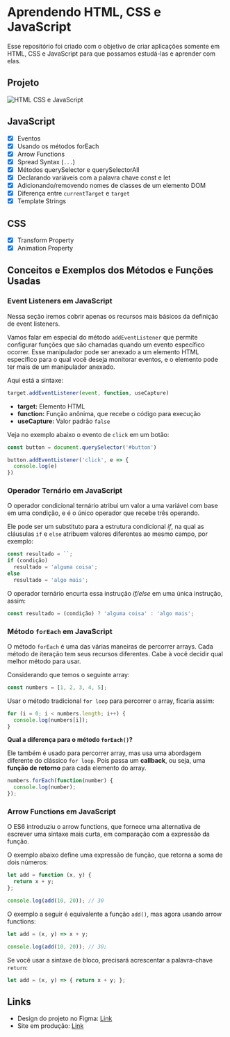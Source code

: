 # Aprendendo HTML, CSS e JavaScript

Esse repositório foi criado com o objetivo de criar aplicações somente em HTML, CSS e JavaScript para que possamos estudá-las e aprender com elas.

## Projeto

![HTML CSS e JavaScript](https://user-images.githubusercontent.com/6599252/169671524-20a26724-5e54-4303-b63e-e3b2cc06c0fc.png)

## JavaScript

- [x] Eventos
- [x] Usando os métodos forEach
- [x] Arrow Functions
- [x] Spread Syntax (`...`)
- [x] Métodos querySelector e querySelectorAll
- [x] Declarando variáveis com a palavra chave const e let
- [x] Adicionando/removendo nomes de classes de um elemento DOM
- [x] Diferença entre `currentTarget` e `target`
- [x] Template Strings

## CSS

- [x] Transform Property
- [x] Animation Property

## Conceitos e Exemplos dos Métodos e Funções Usadas

### Event Listeners em JavaScript

Nessa seção iremos cobrir apenas os recursos mais básicos da definição de event listeners.

Vamos falar em especial do método `addEventListener` que permite configurar funções que são chamadas quando um evento específico ocorrer. Esse manipulador pode ser anexado a um elemento HTML específico para o qual você deseja monitorar eventos, e o elemento pode ter mais de um manipulador anexado.

Aqui está a sintaxe:

```js
target.addEventListener(event, function, useCapture)
```

- **target:** Elemento HTML
- **function:** Função anônima, que recebe o código para execução
- **useCapture:** Valor padrão `false`

Veja no exemplo abaixo o evento de `click` em um botão:

```js
const button = document.querySelector('#button')

button.addEventListener('click', e => {
  console.log(e)
})
```

### Operador Ternário em JavaScript

O operador condicional ternário atribui um valor a uma variável com base em uma condição, e é o único operador que recebe três operando.

Ele pode ser um substituto para a estrutura condicional *if*, na qual as cláusulas `if` e `else` atribuem valores diferentes ao mesmo campo, por exemplo:

```js
const resultado = ``;
if (condição)
  resultado = 'alguma coisa';
else
  resultado = 'algo mais';
```

O operador ternário encurta essa instrução *if/else* em uma única instrução, assim:

```js
const resultado = (condição) ? 'alguma coisa' : 'algo mais';
```

### Método `forEach` em JavaScript

O método `forEach` é uma das várias maneiras de percorrer arrays. Cada método de iteração tem seus recursos diferentes. Cabe à você decidir qual melhor método para usar.

Considerando que temos o seguinte array:

```js
const numbers = [1, 2, 3, 4, 5];
```

Usar o método tradicional `for loop` para percorrer o array, ficaria assim:

```js
for (i = 0; i < numbers.length; i++) {
  console.log(numbers[i]);
}
```

**Qual a diferença para o método `forEach()`?**

Ele também é usado para percorrer array, mas usa uma abordagem diferente do clássico `for loop`. Pois passa um **callback**, ou seja, uma **função de retorno** para cada elemento do array.

```js
numbers.forEach(function(number) {
  console.log(number);
});
```

### Arrow Functions em JavaScript

O ES6 introduziu o arrow functions, que fornece uma alternativa de escrever uma sintaxe mais curta, em comparação com a expressão da função.

O exemplo abaixo define uma expressão de função, que retorna a soma de dois números:

```js
let add = function (x, y) {
  return x + y;
};

console.log(add(10, 20)); // 30
```

O exemplo a seguir é equivalente a função `add()`, mas agora usando arrow functions:

```js
let add = (x, y) => x + y;

console.log(add(10, 20)); // 30;
```

Se você usar a sintaxe de bloco, precisará acrescentar a palavra-chave `return`:

```js
let add = (x, y) => { return x + y; };
```

## Links

- Design do projeto no Figma: [Link](https://www.figma.com/file/oDQ3sehgATgbsjd7T914Ku/Credit-Cards?node-id=0%3A1)
- Site em produção: [Link](https://card-custom-html.vercel.app)